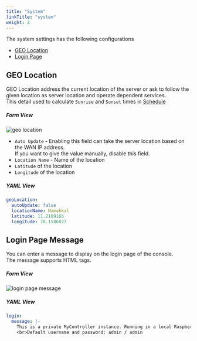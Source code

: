 ```yaml
---
title: "System"
linkTitle: "system"
weight: 2
---
```

The system settings has the following configurations
  * [GEO Location](#geo-location)
  * [Login Page](#login-page-message)


## GEO Location
GEO Location address the current location of the server or ask to follow the given location as server location and operate dependent services.<br>
This detail used to calculate `Sunrise` and `Sunset` times in [Schedule](/docs/user-interface/operations/schedules/)

##### Form View
![geo location](/doc-images/settings_system_geo_location.png)

* `Auto Update` - Enabling this field can take the server location based on the WAN IP address.<br>
  If you want to give the value manually, disable this field.
* `Location Name` - Name of the location
* `Latitude` of the location
* `Longitude` of the location

##### YAML View
```yaml
geoLocation:
  autoUpdate: false
  locationName: Namakkal
  latitude: 11.2189165
  longitude: 78.1586027
```

## Login Page Message
You can enter a message to display on the login page of the console.<br>
The message supports HTML tags.

##### Form View
![login page message](/doc-images/settings_system_login_page.png)

##### YAML View
```yaml
login:
  message: |-
    This is a private MyController instance. Running in a local Raspberry PI
    <br>Default username and password: admin / admin
```